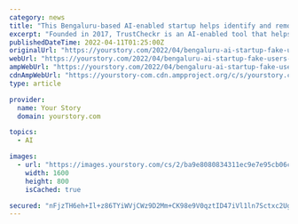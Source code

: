```yaml
---
category: news
title: "This Bengaluru-based AI-enabled startup helps identify and remove fake users"
excerpt: "Founded in 2017, TrustCheckr is an AI-enabled tool that helps identify and remove fake users. The startup has a proprietary algorithm tested on 1 million+ data points and used in AI and ML in ..."
publishedDateTime: 2022-04-11T01:25:00Z
originalUrl: "https://yourstory.com/2022/04/bengaluru-ai-startup-fake-users-trustcheckr-identity-fraud-cybercrime/amp"
webUrl: "https://yourstory.com/2022/04/bengaluru-ai-startup-fake-users-trustcheckr-identity-fraud-cybercrime/amp"
ampWebUrl: "https://yourstory.com/2022/04/bengaluru-ai-startup-fake-users-trustcheckr-identity-fraud-cybercrime/amp"
cdnAmpWebUrl: "https://yourstory-com.cdn.ampproject.org/c/s/yourstory.com/2022/04/bengaluru-ai-startup-fake-users-trustcheckr-identity-fraud-cybercrime/amp"
type: article

provider:
  name: Your Story
  domain: yourstory.com

topics:
  - AI

images:
  - url: "https://images.yourstory.com/cs/2/ba9e8080834311ec9e7e95cb06cf6856/TrustCheckrfinal-1649327099112.png "
    width: 1600
    height: 800
    isCached: true

secured: "nFjzTH6eh+Il+z86TYiWVjCWz9D2Mm+CK98e9V0qztID47iVl1ln7Sctxc2UgaofeosbidPXUiOEbh2uzJZc0X+kbDm6PlXs4AmJDW+DQ4lLmFhbPardnwfWZOldFJx6pF9HeoMazJlZ4HT46DqbqyYzhEeMWxwwibz7k028eNb7JAnDLgto2A8YaMsKp32ww8fZipRURrRk5KUha+3wNnoc8x0Cf+0uHoWDcHZzg9mzlP7ZVvsxlPSI/hGmBpscV8POqRbuAKXJMCZBen8T9QNUknDP14+eTm79SlJEJj3ed9hiB0SmWR+9uKjYpL532sZKmEzVKT/oZzNAfqaQSC3rQNaW/4ismT+jtPzYhC4=;meHoGY721xLK/4Y/pclrrA=="
---
```


